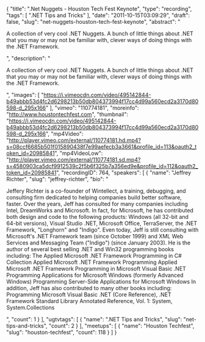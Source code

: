 {
  "title": ".Net Nuggets - Houston Tech Fest Keynote",
  "type": "recording",
  "tags": [
    ".NET Tips and Tricks"
  ],
  "date": "2011-10-15T03:09:29",
  "draft": false,
  "slug": "net-nuggets-houston-tech-fest-keynote",
  "abstract": "<p>A collection of very cool .NET Nuggets. A bunch of little things about .NET that you may or may not be familiar with, clever ways of doing things with the .NET Framework.</p>",
  "description": "<p>A collection of very cool .NET Nuggets. A bunch of little things about .NET that you may or may not be familiar with, clever ways of doing things with the .NET Framework.</p>",
  "images": [
    "https://i.vimeocdn.com/video/495142844-b49abbb53d4fc2d6298213b50db804373994f17cc4d99a560ecd2a3170d80598-d_295x166"
  ],
  "vimeo": "110774181",
  "moreinfo": "http://www.houstontechfest.com",
  "thumbnail": "https://i.vimeocdn.com/video/495142844-b49abbb53d4fc2d6298213b50db804373994f17cc4d99a560ecd2a3170d80598-d_295x166",
  "mp4Video": "http://player.vimeo.com/external/110774181.hd.mp4?s=08ccf6685b501f015890438f7e99aefecb3a3661&profile_id=113&oauth2_token_id=20985841",
  "mp4VideoLow": "http://player.vimeo.com/external/110774181.sd.mp4?s=4580903ca5dcf9912539c2f5b6f325b7a356ed9e&profile_id=112&oauth2_token_id=20985841",
  "recordingID": 764,
  "speakers": [
    {
      "name": "Jeffrey Richter",
      "slug": "jeffrey-richter",
      "bio": "<p>Jeffery Richter is a co-founder of Wintellect, a training, debugging, and consulting firm dedicated to helping companies build better software, faster. Over the years, Jeff has consulted for many companies including Intel, DreamWorks and Microsoft. In fact, for Microsoft, he has contributed both design and code to the following products: Windows (all 32-bit and 64-bit versions), Visual Studio .NET, Microsoft Office, TerraServer, the .NET Framework, \"Longhorn\" and \"Indigo\". Even today, Jeff is still consulting with Microsoft's .NET Framework team (since October 1999) and XML Web Services and Messaging Team (\"Indigo\") (since January 2003). He is the author of several best selling .NET and Win32 programming books including: The Applied Microsoft .NET Framework Programming in C# Collection Applied Microsoft .NET Framework Programming Applied Microsoft .NET Framework Programming in Microsoft Visual Basic .NET Programming Applications for Microsoft Windows (formerly Advanced Windows) Programming Server-Side Applications for Microsoft Windows In addition, Jeff has also contributed to many other books including: Programming Microsoft Visual Basic .NET (Core Reference), .NET Framework Standard Library Annotated Reference, Vol. 1: System, System.Collections</p>",
      "count": 1
    }
  ],
  "ugtvtags": [
    {
      "name": ".NET Tips and Tricks",
      "slug": "net-tips-and-tricks",
      "count": 2
    }
  ],
  "meetups": [
    {
      "name": "Houston Techfest",
      "slug": "houston-techfest",
      "count": 118
    }
  ]
}